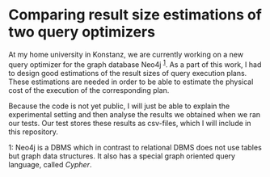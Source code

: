 # Comparing result size estimations of two query optimizers

At my home university in Konstanz, we are currently working on a new query optimizer for the graph database Neo4j <sup>[1](#neo4j)</sup>. As a part of this work, I had to design good estimations of the result sizes of query execution plans. These estimations are needed in order to be able to estimate the physical cost of the execution of the corresponding plan.

Because the code is not yet public, I will just be able to explain the experimental setting and then analyse the results we obtained when we ran our tests. Our test stores these results as csv-files, which I will include in this repository.


<a name="neo4j">1</a>: Neo4j is a DBMS which in contrast to relational DBMS does not use tables but graph data structures. It also has a special graph oriented query language, called *Cypher*.
